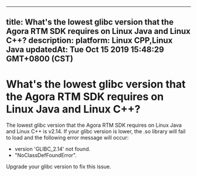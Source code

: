 
---
title: What's the lowest glibc version that the Agora RTM SDK requires on Linux Java and Linux C++?
description: 
platform: Linux CPP,Linux Java
updatedAt: Tue Oct 15 2019 15:48:29 GMT+0800 (CST)
---
# What's the lowest glibc version that the Agora RTM SDK requires on Linux Java and Linux C++?
The lowest glibc version that the Agora RTM SDK requires on Linux Java and Linux C++ is v2.14. If your glibc version is lower, the .so library will fail to load and the following error message will occur: 

- version 'GLIBC_2.14' not found.
- "NoClassDefFoundError". 

Upgrade your glibc version to fix this issue. 
